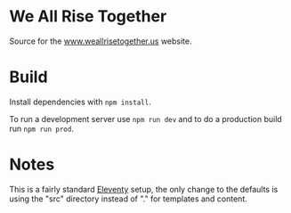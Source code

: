 # We All Rise Together

Source for the www.weallrisetogether.us website.

# Build

Install dependencies with `npm install`.

To run a development server use `npm run dev` and to do a production build run `npm run prod`.

# Notes

This is a fairly standard [Eleventy]() setup, the only change to the defaults is using the "src" directory instead of "." for templates and content.
